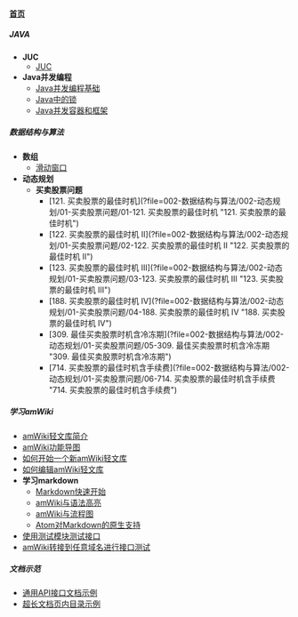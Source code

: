 
#### [首页](?file=home-首页)

##### JAVA
- **JUC**
    - [JUC](?file=001-JAVA/001-JUC/001-JUC "JUC")
- **Java并发编程**
    - [Java并发编程基础](?file=001-JAVA/010-Java并发编程/01-Java并发编程基础 "Java并发编程基础")
    - [Java中的锁](?file=001-JAVA/010-Java并发编程/02-Java中的锁 "Java中的锁")
    - [Java并发容器和框架](?file=001-JAVA/010-Java并发编程/03-Java并发容器和框架 "Java并发容器和框架")

##### 数据结构与算法
- **数组**
    - [滑动窗口](?file=002-数据结构与算法/001-数组/01-滑动窗口 "滑动窗口")
- **动态规划**
    - **买卖股票问题**
        - [121. 买卖股票的最佳时机](?file=002-数据结构与算法/002-动态规划/01-买卖股票问题/01-121. 买卖股票的最佳时机 "121. 买卖股票的最佳时机")
        - [122. 买卖股票的最佳时机 II](?file=002-数据结构与算法/002-动态规划/01-买卖股票问题/02-122. 买卖股票的最佳时机 II "122. 买卖股票的最佳时机 II")
        - [123. 买卖股票的最佳时机 III](?file=002-数据结构与算法/002-动态规划/01-买卖股票问题/03-123. 买卖股票的最佳时机 III "123. 买卖股票的最佳时机 III")
        - [188. 买卖股票的最佳时机 IV](?file=002-数据结构与算法/002-动态规划/01-买卖股票问题/04-188. 买卖股票的最佳时机 IV "188. 买卖股票的最佳时机 IV")
        - [309. 最佳买卖股票时机含冷冻期](?file=002-数据结构与算法/002-动态规划/01-买卖股票问题/05-309. 最佳买卖股票时机含冷冻期 "309. 最佳买卖股票时机含冷冻期")
        - [714. 买卖股票的最佳时机含手续费](?file=002-数据结构与算法/002-动态规划/01-买卖股票问题/06-714. 买卖股票的最佳时机含手续费 "714. 买卖股票的最佳时机含手续费")

##### 学习amWiki
- [amWiki轻文库简介](?file=100-学习amWiki/01-amWiki轻文库简介 "amWiki轻文库简介")
- [amWiki功能导图](?file=100-学习amWiki/02-amWiki功能导图 "amWiki功能导图")
- [如何开始一个新amWiki轻文库](?file=100-学习amWiki/03-如何开始一个新amWiki轻文库 "如何开始一个新amWiki轻文库")
- [如何编辑amWiki轻文库](?file=100-学习amWiki/04-如何编辑amWiki轻文库 "如何编辑amWiki轻文库")
- **学习markdown**
    - [Markdown快速开始](?file=100-学习amWiki/05-学习markdown/01-Markdown快速开始 "Markdown快速开始")
    - [amWiki与语法高亮](?file=100-学习amWiki/05-学习markdown/02-amWiki与语法高亮 "amWiki与语法高亮")
    - [amWiki与流程图](?file=100-学习amWiki/05-学习markdown/03-amWiki与流程图 "amWiki与流程图")
    - [Atom对Markdown的原生支持](?file=100-学习amWiki/05-学习markdown/05-Atom对Markdown的原生支持 "Atom对Markdown的原生支持")
- [使用测试模块测试接口](?file=100-学习amWiki/06-使用测试模块测试接口 "使用测试模块测试接口")
- [amWiki转接到任意域名进行接口测试](?file=100-学习amWiki/07-amWiki转接到任意域名进行接口测试 "amWiki转接到任意域名进行接口测试")

##### 文档示范
- [通用API接口文档示例](?file=102-文档示范/001-通用API接口文档示例 "通用API接口文档示例")
- [超长文档页内目录示例](?file=102-文档示范/002-超长文档页内目录示例 "超长文档页内目录示例")
